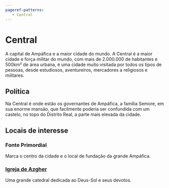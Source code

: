 ```yaml
---
pageref-patterns:
   - Central
---
```

# Central

A capital de Ampáfica e a maior cidade do mundo. A Central é a maior cidade e força militar do mundo, com mais de 2.000.000 de habitantes e 500km² de área urbana, é uma cidade muito visitada por todos os tipos de pessoas, desde estudiosos, aventureiros, mercadores a religiosos e militares.

## Política

Na Central é onde estão os governantes de Ampáfica, a família Semore, em sua enorme mansão, que facilmente poderia ser confundida com um castelo, no topo do Distrito Real, a parte mais elevada da cidade.

## Locais de interesse

### Fonte Primordial

Marca o centro da cidade e o local de fundação da grande Ampáfica.

### [Igreja de Azgher](./Igreja_de_Azgher.md)

Uma grande catedral dedicada ao Deus-Sol e seus devotos.
